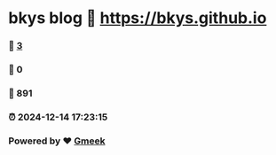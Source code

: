 # bkys blog :link: https://bkys.github.io 
### :page_facing_up: [3](https://bkys.github.io/tag.html) 
### :speech_balloon: 0 
### :hibiscus: 891 
### :alarm_clock: 2024-12-14 17:23:15 
### Powered by :heart: [Gmeek](https://github.com/Meekdai/Gmeek)

